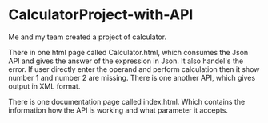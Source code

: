 # CalculatorProject-with-API
Me and my team created a project of calculator.

There in one html page called Calculator.html, which consumes the Json API and gives the answer of the expression in Json.
It also handel's the error. If user directly enter the operand and perform calculation then it show number 1 and number 2 are missing.
There is one another API, which gives output in XML format.

There is one documentation page called index.html. 
Which contains the information how the API is working and what parameter it accepts.
